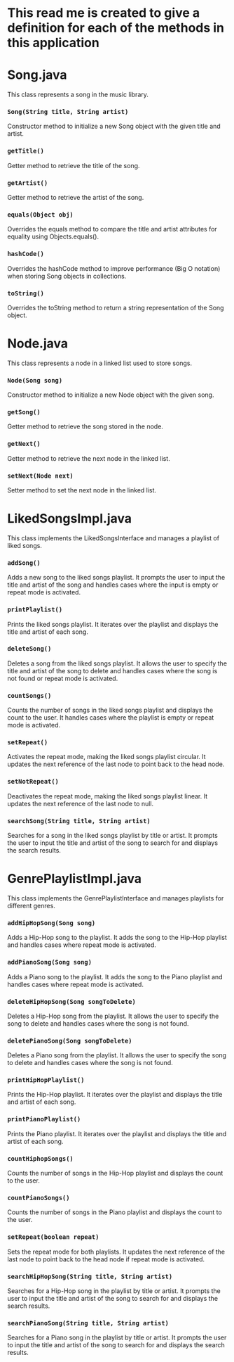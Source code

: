 # This read me is created to give a definition for each of the methods in this application 


# Song.java

This class represents a song in the music library.

### `Song(String title, String artist)`
Constructor method to initialize a new Song object with the given title and artist.

### `getTitle()`
Getter method to retrieve the title of the song.

### `getArtist()`
Getter method to retrieve the artist of the song.

### `equals(Object obj)`
Overrides the equals method to compare the title and artist attributes for equality using Objects.equals().

### `hashCode()`
Overrides the hashCode method to improve performance (Big O notation) when storing Song objects in collections.

### `toString()`
Overrides the toString method to return a string representation of the Song object.

# Node.java

This class represents a node in a linked list used to store songs.

### `Node(Song song)`
Constructor method to initialize a new Node object with the given song.

### `getSong()`
Getter method to retrieve the song stored in the node.

### `getNext()`
Getter method to retrieve the next node in the linked list.

### `setNext(Node next)`
Setter method to set the next node in the linked list.

# LikedSongsImpl.java

This class implements the LikedSongsInterface and manages a playlist of liked songs.

### `addSong()`
Adds a new song to the liked songs playlist. It prompts the user to input the title and artist of the song and handles cases where the input is empty or repeat mode is activated.

### `printPlaylist()`
Prints the liked songs playlist. It iterates over the playlist and displays the title and artist of each song.

### `deleteSong()`
Deletes a song from the liked songs playlist. It allows the user to specify the title and artist of the song to delete and handles cases where the song is not found or repeat mode is activated.

### `countSongs()`
Counts the number of songs in the liked songs playlist and displays the count to the user. It handles cases where the playlist is empty or repeat mode is activated.

### `setRepeat()`
Activates the repeat mode, making the liked songs playlist circular. It updates the next reference of the last node to point back to the head node.

### `setNotRepeat()`
Deactivates the repeat mode, making the liked songs playlist linear. It updates the next reference of the last node to null.

### `searchSong(String title, String artist)`
Searches for a song in the liked songs playlist by title or artist. It prompts the user to input the title and artist of the song to search for and displays the search results.

# GenrePlaylistImpl.java

This class implements the GenrePlaylistInterface and manages playlists for different genres.

### `addHipHopSong(Song song)`
Adds a Hip-Hop song to the playlist. It adds the song to the Hip-Hop playlist and handles cases where repeat mode is activated.

### `addPianoSong(Song song)`
Adds a Piano song to the playlist. It adds the song to the Piano playlist and handles cases where repeat mode is activated.

### `deleteHipHopSong(Song songToDelete)`
Deletes a Hip-Hop song from the playlist. It allows the user to specify the song to delete and handles cases where the song is not found.

### `deletePianoSong(Song songToDelete)`
Deletes a Piano song from the playlist. It allows the user to specify the song to delete and handles cases where the song is not found.

### `printHipHopPlaylist()`
Prints the Hip-Hop playlist. It iterates over the playlist and displays the title and artist of each song.

### `printPianoPlaylist()`
Prints the Piano playlist. It iterates over the playlist and displays the title and artist of each song.

### `countHiphopSongs()`
Counts the number of songs in the Hip-Hop playlist and displays the count to the user.

### `countPianoSongs()`
Counts the number of songs in the Piano playlist and displays the count to the user.

### `setRepeat(boolean repeat)`
Sets the repeat mode for both playlists. It updates the next reference of the last node to point back to the head node if repeat mode is activated.

### `searchHipHopSong(String title, String artist)`
Searches for a Hip-Hop song in the playlist by title or artist. It prompts the user to input the title and artist of the song to search for and displays the search results.

### `searchPianoSong(String title, String artist)`
Searches for a Piano song in the playlist by title or artist. It prompts the user to input the title and artist of the song to search for and displays the search results.
